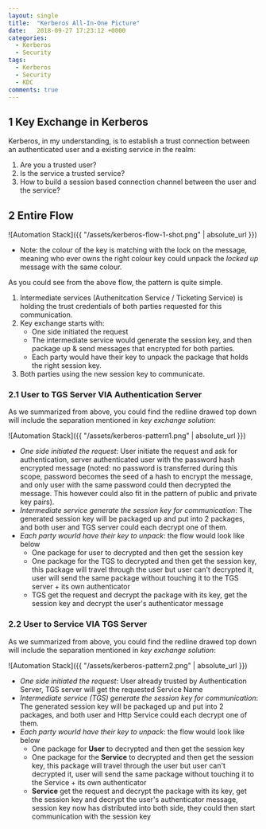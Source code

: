 ```yaml
---
layout: single
title:  "Kerberos All-In-One Picture"
date:   2018-09-27 17:23:12 +0000
categories: 
  - Kerberos
  - Security
tags:
  - Kerberos
  - Security
  - KDC
comments: true
---
```

## 1 Key Exchange in Kerberos
Kerberos, in my understanding, is to establish a trust connection between an authenticated user and a existing service in the realm:

1. Are you a trusted user?
2. Is the service a trusted service?
3. How to build a session based connection channel between the user and the service?

## 2 Entire Flow
![Automation Stack]({{ "/assets/kerberos-flow-1-shot.png" | absolute_url }})

* Note: the colour of the key is matching with the lock on the message, meaning who ever owns the right colour key could unpack the *locked up* message with the same colour.

As you could see from the above flow, the pattern is quite simple.

1. Intermediate services (Authenitcation Service / Ticketing Service) is holding the trust credentials of both parties requested for this communication.
2. Key exchange starts with:
    - One side initiated the request
    - The intermediate service would generate the session key, and then package up & send messages that encrypted for both parties.
    - Each party would have their key to unpack the package that holds the right session key.
3. Both parties using the new session key to communicate.

### 2.1 User to TGS Server VIA Authentication Server
As we summarized from above, you could find the redline drawed top down will include the separation mentioned in *key exchange solution*:

![Automation Stack]({{ "/assets/kerberos-pattern1.png" | absolute_url }})

- *One side initiated the request*: User initiate the request and ask for authentication, server authenticated user with the password hash encrypted message (noted: no password is transferred during this scope, password becomes the seed of a hash to encrypt the message, and only user with the same password could then decrypted the message. This however could also fit in the pattern of public and private key pairs). 
- *Intermediate service generate the session key for communication*: The generated session key will be packaged up and put into 2 packages, and both user and TGS server could each decrypt one of them.
- *Each party wourld have their key to unpack*: the flow would look like below
    - One package for user to decrypted and then get the session key
    - One package for the TGS to decrypted and then get the session key, this package will travel through the user but user can't decrypted it, user will send the same package without touching it to the TGS server + its own authenticator
    - TGS get the request and decrypt the package with its key, get the session key and decrypt the user's authenticator message

### 2.2 User to Service VIA TGS Server
As we summarized from above, you could find the redline drawed top down will include the separation mentioned in *key exchange solution*:

![Automation Stack]({{ "/assets/kerberos-pattern2.png" | absolute_url }})

- *One side initiated the request*: User already trusted by Authentication Server, TGS server will get the requested Service Name
- *Intermediate service (TGS) generate the session key for communication*: The generated session key will be packaged up and put into 2 packages, and both user and Http Service could each decrypt one of them.
- *Each party wourld have their key to unpack*: the flow would look like below
    - One package for **User** to decrypted and then get the session key
    - One package for the **Service** to decrypted and then get the session key, this package will travel through the user but user can't decrypted it, user will send the same package without touching it to the Service + its own authenticator
    - **Service** get the request and decrypt the package with its key, get the session key and decrypt the user's authenticator message, session key now has distributed into both side, they could then start communication with the session key